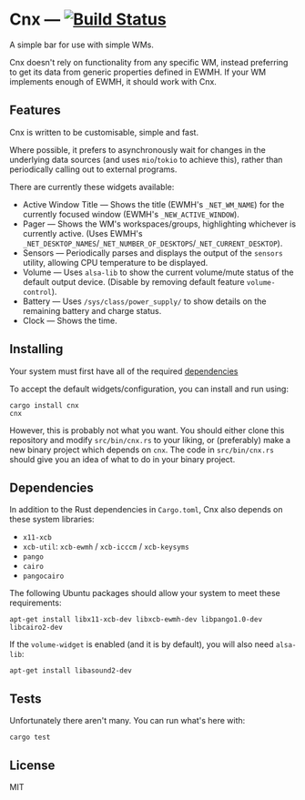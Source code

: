 # Cnx — [![Build Status](https://travis-ci.org/mjkillough/cnx.svg?branch=master)](https://travis-ci.org/mjkillough/cnx)

A simple bar for use with simple WMs.

Cnx doesn't rely on functionality from any specific WM, instead preferring to get its data from generic properties defined in EWMH. If your WM implements enough of EWMH, it should work with Cnx.


## Features

Cnx is written to be customisable, simple and fast.

Where possible, it prefers to asynchronously wait for changes in the underlying data sources (and uses `mio`/`tokio` to achieve this), rather than periodically calling out to external programs.

There are currently these widgets available:
 - Active Window Title — Shows the title (EWMH's `_NET_WM_NAME`) for the currently focused window (EWMH's `_NEW_ACTIVE_WINDOW`).
 - Pager — Shows the WM's workspaces/groups, highlighting whichever is currently active. (Uses EWMH's `_NET_DESKTOP_NAMES`/`_NET_NUMBER_OF_DESKTOPS`/`_NET_CURRENT_DESKTOP`).
 - Sensors — Periodically parses and displays the output of the `sensors` utility, allowing CPU temperature to be displayed.
 - Volume — Uses `alsa-lib` to show the current volume/mute status of the default output device. (Disable by removing default feature `volume-control`).
 - Battery — Uses `/sys/class/power_supply/` to show details on the remaining battery and charge status.
 - Clock — Shows the time.


## Installing

Your system must first have all of the required [dependencies](#dependencies)

To accept the default widgets/configuration, you can install and run using:

```
cargo install cnx
cnx
```

However, this is probably not what you want. You should either clone this repository and modify `src/bin/cnx.rs` to your liking, or (preferably) make a new binary project which depends on `cnx`. The code in `src/bin/cnx.rs` should give you an idea of what to do in your binary project.


## Dependencies

In addition to the Rust dependencies in `Cargo.toml`, Cnx also depends on these system libraries:
 - `x11-xcb`
 - `xcb-util`: `xcb-ewmh` / `xcb-icccm` / `xcb-keysyms`
 - `pango`
 - `cairo`
 - `pangocairo`

The following Ubuntu packages should allow your system to meet these requirements:

```
apt-get install libx11-xcb-dev libxcb-ewmh-dev libpango1.0-dev libcairo2-dev
```

If the `volume-widget` is enabled (and it is by default), you will also need `alsa-lib`:

```
apt-get install libasound2-dev
```


## Tests

Unfortunately there aren't many. You can run what's here with:

```
cargo test
```


## License

MIT
